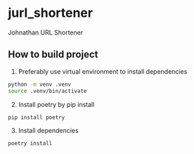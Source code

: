 # jurl_shortener
Johnathan URL Shortener


## How to build project

1. Preferably use virtual environment to install dependencies
```bash
python -m venv .venv
source .venv/bin/activate
```

2. Install poetry by pip install
```bash
pip install poetry
```

3. Install dependencies
```bash
poetry install
```
